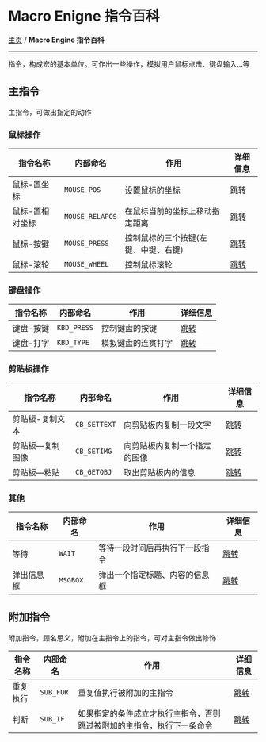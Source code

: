 # Macro Enigne 指令百科
[主页](/wiki/Home.md) / **Macro Engine 指令百科**

---

指令，构成宏的基本单位。可作出一些操作，模拟用户鼠标点击、键盘输入...等

## 主指令

主指令，可做出指定的动作

### 鼠标操作

|指令名称|内部命名|作用|详细信息|
|-|-|-|-|
|鼠标-置坐标|`MOUSE_POS`|设置鼠标的坐标|[跳转](Command/Mouse/Mouse-pos/Mouse-pos.md)|
|鼠标-置相对坐标|`MOUSE_RELAPOS`|在鼠标当前的坐标上移动指定距离|[跳转](Command/Mouse/Mouse-relapos/Mouse-relapos.md)|
|鼠标-按键|`MOUSE_PRESS`|控制鼠标的三个按键(左键、中键、右键)|[跳转](Command/Mouse/Mouse-press/Mouse-press.md)|
|鼠标-滚轮|`MOUSE_WHEEL`|控制鼠标滚轮|[跳转](Command/Mouse/Mouse-wheel/Mouse-wheel.md)|

### 键盘操作

|指令名称|内部命名|作用|详细信息|
|-|-|-|-|
|键盘-按键|`KBD_PRESS`|控制键盘的按键|[跳转](Command/Keyboard/Kbd_press/Kbd_press.md)|
|键盘-打字|`KBD_TYPE`|模拟键盘的连贯打字|[跳转](Command/Keyboard/Kbd_type/Kbd_type.md)|

### 剪贴板操作

|指令名称|内部命名|作用|详细信息|
|-|-|-|-|
|剪贴板-复制文本|`CB_SETTEXT`|向剪贴板内复制一段文字|[跳转](Command/Clipboard/Cb_settext/Cb_settext.md)|
|剪贴板—复制图像|`CB_SETIMG`|向剪贴板内复制一个指定的图像|[跳转](Command/Clipboard/Cb_setimg/Cb_setimg.md)|
|剪贴板—粘贴|`CB_GETOBJ`|取出剪贴板内的信息|[跳转](Command/Clipboard/Cb_getobj/Cb_getobj.md)|

### 其他

|指令名称|内部命名|作用|详细信息|
|-|-|-|-|
|等待|`WAIT`|等待一段时间后再执行下一段指令|[跳转](Command/Misc/Wait/Wait.md)|
|弹出信息框|`MSGBOX`|弹出一个指定标题、内容的信息框|[跳转](Command/Misc/Msgbox/Msgbox.md)|


## 附加指令

附加指令，顾名思义，附加在主指令上的指令，可对主指令做出修饰

|指令名称|内部命名|作用|详细信息|
|-|-|-|-|
|重复执行|`SUB_FOR`|重复值执行被附加的主指令|[跳转](Command/SubCommand/Sub_for/Sub_for.md)|
|判断|`SUB_IF`|如果指定的条件成立才执行主指令，否则跳过被附加的主指令，执行下一条命令|[跳转](Command/SubCommand/Sub_if/Sub_if.md)|
